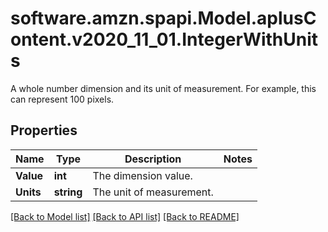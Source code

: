 # software.amzn.spapi.Model.aplusContent.v2020_11_01.IntegerWithUnits
A whole number dimension and its unit of measurement. For example, this can represent 100 pixels.

## Properties

Name | Type | Description | Notes
------------ | ------------- | ------------- | -------------
**Value** | **int** | The dimension value. | 
**Units** | **string** | The unit of measurement. | 

[[Back to Model list]](../README.md#documentation-for-models) [[Back to API list]](../README.md#documentation-for-api-endpoints) [[Back to README]](../README.md)

